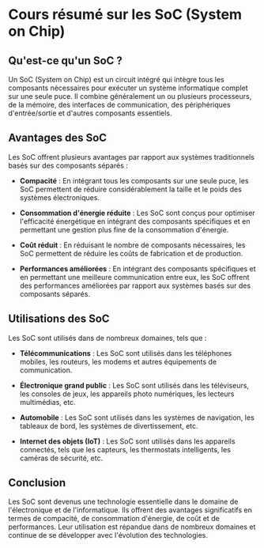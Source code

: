 # Cours résumé sur les SoC (System on Chip)

## Qu'est-ce qu'un SoC ?

Un SoC (System on Chip) est un circuit intégré qui intègre tous les composants nécessaires pour exécuter un système informatique complet sur une seule puce. Il combine généralement un ou plusieurs processeurs, de la mémoire, des interfaces de communication, des périphériques d'entrée/sortie et d'autres composants essentiels.

## Avantages des SoC

Les SoC offrent plusieurs avantages par rapport aux systèmes traditionnels basés sur des composants séparés :

- **Compacité** : En intégrant tous les composants sur une seule puce, les SoC permettent de réduire considérablement la taille et le poids des systèmes électroniques.

- **Consommation d'énergie réduite** : Les SoC sont conçus pour optimiser l'efficacité énergétique en intégrant des composants spécifiques et en permettant une gestion plus fine de la consommation d'énergie.

- **Coût réduit** : En réduisant le nombre de composants nécessaires, les SoC permettent de réduire les coûts de fabrication et de production.

- **Performances améliorées** : En intégrant des composants spécifiques et en permettant une meilleure communication entre eux, les SoC offrent des performances améliorées par rapport aux systèmes basés sur des composants séparés.

## Utilisations des SoC

Les SoC sont utilisés dans de nombreux domaines, tels que :

- **Télécommunications** : Les SoC sont utilisés dans les téléphones mobiles, les routeurs, les modems et autres équipements de communication.

- **Électronique grand public** : Les SoC sont utilisés dans les téléviseurs, les consoles de jeux, les appareils photo numériques, les lecteurs multimédias, etc.

- **Automobile** : Les SoC sont utilisés dans les systèmes de navigation, les tableaux de bord, les systèmes de divertissement, etc.

- **Internet des objets (IoT)** : Les SoC sont utilisés dans les appareils connectés, tels que les capteurs, les thermostats intelligents, les caméras de sécurité, etc.

## Conclusion

Les SoC sont devenus une technologie essentielle dans le domaine de l'électronique et de l'informatique. Ils offrent des avantages significatifs en termes de compacité, de consommation d'énergie, de coût et de performances. Leur utilisation est répandue dans de nombreux domaines et continue de se développer avec l'évolution des technologies.